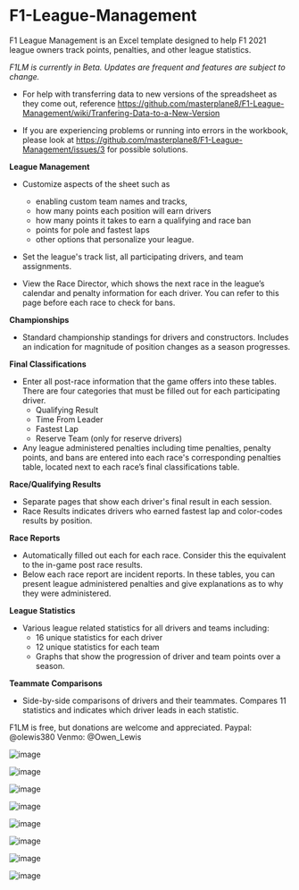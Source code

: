 # F1-League-Management
F1 League Management is an Excel template designed to help F1 2021 league owners track points, penalties, and other league statistics.

_F1LM is currently in Beta. Updates are frequent and features are subject to change._

- For help with transferring data to new versions of the spreadsheet as they come out, reference https://github.com/masterplane8/F1-League-Management/wiki/Tranfering-Data-to-a-New-Version

- If you are experiencing problems or running into errors in the workbook, please look at https://github.com/masterplane8/F1-League-Management/issues/3 for possible solutions.

**League Management**

- Customize aspects of the sheet such as
  - enabling custom team names and tracks, 
  - how many points each position will earn drivers
  - how many points it takes to earn a qualifying and race ban
  - points for pole and fastest laps
  - other options that personalize your league. 
 
- Set the league's track list, all participating drivers, and team assignments. 
- View the Race Director, which shows the next race in the league’s calendar and penalty information for each driver. You can refer to this page before each race to check for bans. 

**Championships**

- Standard championship standings for drivers and constructors. Includes an indication for magnitude of position changes as a season progresses. 

**Final Classifications**

- Enter all post-race information that the game offers into these tables. There are four categories that must be filled out for each participating driver. 
  - Qualifying Result
  - Time From Leader
  - Fastest Lap
  - Reserve Team (only for reserve drivers)
- Any league administered penalties including time penalties, penalty points, and bans are entered into each race's corresponding penalties table, located next to each race’s final classifications table. 

**Race/Qualifying Results**

- Separate pages that show each driver's final result in each session.
- Race Results indicates drivers who earned fastest lap and color-codes results by position. 

**Race Reports**

- Automatically filled out each for each race. Consider this the equivalent to the in-game post race results. 
- Below each race report are incident reports. In these tables, you can present league administered penalties and give explanations as to why they were administered. 

**League Statistics**

- Various league related statistics for all drivers and teams including:
  - 16 unique statistics for each driver
  - 12 unique statistics for each team
  - Graphs that show the progression of driver and team points over a season.
 
 **Teammate Comparisons**

- Side-by-side comparisons of drivers and their teammates. Compares 11 statistics and indicates which driver leads in each statistic.



F1LM is free, but donations are welcome and appreciated.
Paypal: @olewis380
Venmo: @Owen_Lewis

![image](https://user-images.githubusercontent.com/50423545/179612334-169bc34c-3215-4721-be04-cad117ba52cc.png)

![image](https://user-images.githubusercontent.com/50423545/179612425-0b46f44c-f502-4876-bcff-d44e3dc91727.png)

![image](https://user-images.githubusercontent.com/50423545/179612506-e577eee5-9f66-4848-b359-3b504b387a31.png)

![image](https://user-images.githubusercontent.com/50423545/179612561-5bc637ee-04af-4586-a4be-a67821d811fe.png)

![image](https://user-images.githubusercontent.com/50423545/179612600-7eefaf35-9704-4b3b-af54-f88eaaffd8a9.png)

![image](https://user-images.githubusercontent.com/50423545/179612654-ed41b687-68c9-48d8-9def-1b4cca311416.png)

![image](https://user-images.githubusercontent.com/50423545/179612724-190bedf6-6858-4907-81ed-e8a03ef98df4.png)

![image](https://user-images.githubusercontent.com/50423545/179612789-7dfa7a27-2d6e-41b4-b6f2-b23eb48130d0.png)






